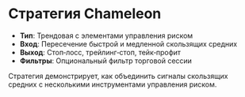 # Стратегия Chameleon

- **Тип**: Трендовая с элементами управления риском
- **Вход**: Пересечение быстрой и медленной скользящих средних
- **Выход**: Стоп‑лосс, трейлинг‑стоп, тейк‑профит
- **Фильтры**: Опциональный фильтр торговой сессии

Стратегия демонстрирует, как объединить сигналы скользящих средних с несколькими инструментами управления риском.
